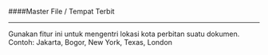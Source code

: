####Master File / Tempat Terbit
<hr>
Gunakan fitur ini untuk mengentri lokasi kota perbitan suatu dokumen.
Contoh: Jakarta, Bogor, New York, Texas, London 
